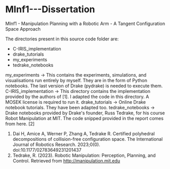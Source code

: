 # MInf1---Dissertation
MInf1 - Manipulation Planning with a Robotic Arm - A Tangent Configuration Space Approach

The directories present in this source code folder are:
- C-IRIS_implementation
- drake_tutorials
- my_experiments
- tedrake_notebooks

my_experiments -> This contains the experiments, simulations, and visualisations run entirely by myself. They are in the form of Python notebooks. The last version of Drake (pydrake) is needed to execute them.
C-IRIS_implementation -> This directory contains the implementation provided by the authors of [1]. I adapted the code in this directory. A MOSEK license is required to run it.
drake_tutorials -> Online Drake notebook tutorials. They have been adapted too.
tedrake_notebooks -> Drake notebooks provided by Drake's founder, Russ Tedrake, for his course Robot Manipulation at MIT. The code snipped provided in the report comes from here. [2]


1. Dai H, Amice A, Werner P, Zhang A, Tedrake R. Certified polyhedral decompositions of collision-free configuration space. The International Journal of Robotics Research. 2023;0(0). doi:10.1177/02783649231201437
2. Tedrake, R. (2023). Robotic Manipulation: Perception, Planning, and Control. Retrieved from http://manipulation.mit.edu

